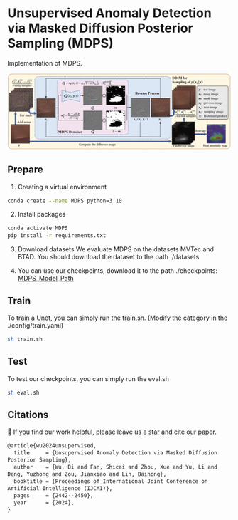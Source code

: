 # Unsupervised Anomaly Detection via Masked Diffusion Posterior Sampling (MDPS)
Implementation of MDPS. 

<img src="./imgs/MDPS.png" width="800px"></img>

## Prepare
1. Creating a virtual environment
```bash
conda create --name MDPS python=3.10
```

2. Install packages
```bash
conda activate MDPS
pip install -r requirements.txt
```
3. Download datasets
We evaluate MDPS on the datasets MVTec and BTAD.
You should download the dataset to the path ./datasets

4. You can use our checkpoints, download it to the path ./checkpoints:
[MDPS_Model_Path](https://pan.baidu.com/s/1qGIyBpUM4N0EpdtNiUQ24A?pwd=buom)


## Train
To train a Unet, you can simply run the train.sh. (Modify the category in the ./config/train.yaml)
```bash
sh train.sh
```

## Test
To test our checkpoints, you can simply run the eval.sh
```bash
sh eval.sh
```

## Citations
🌟 If you find our work helpful, please leave us a star and cite our paper.
```
@article{wu2024unsupervised,
  title     = {Unsupervised Anomaly Detection via Masked Diffusion Posterior Sampling},
  author    = {Wu, Di and Fan, Shicai and Zhou, Xue and Yu, Li and Deng, Yuzhong and Zou, Jianxiao and Lin, Baihong},
  booktitle = {Proceedings of International Joint Conference on Artificial Intelligence (IJCAI)},
  pages     = {2442--2450},
  year      = {2024},
}

